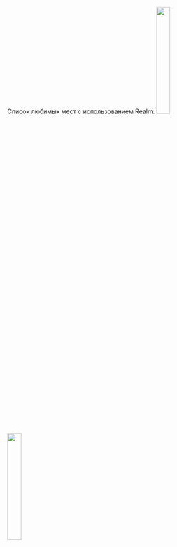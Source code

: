 Список любимых мест с использованием Realm:
<img src= "https://user-images.githubusercontent.com/76995695/144720740-434e706e-2434-4aa0-aff1-3e7caa180577.png" width=25% height=25%> <img src= "https://user-images.githubusercontent.com/76995695/144720742-315ccb31-f250-481b-a0b2-9ebb394f83ca.png" width=25% height=25%>
